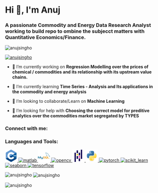 <h1 align="left">Hi 👋, I'm Anuj</h1>
<h3 align="left">A passionate Commodity and Energy Data Research Analyst working to build repo to ombine the subjecct matters with Quantitative Economics/Finance.</h3>

<p align="left"> <img src="https://komarev.com/ghpvc/?username=anujsingho&label=Profile%20views&color=0e75b6&style=flat" alt="anujsingho" /> </p>

<p align="left"> <a href="https://github.com/ryo-ma/github-profile-trophy"><img src="https://github-profile-trophy.vercel.app/?username=anujsingho" alt="anujsingho" /></a> </p>

- 🔭 I’m currently working on **Regression Modelling over the prices of chemical / commodities and its relationship with its upstream value chains.**

- 🌱 I’m currently learning **Time Series - Analysis and Its applications in the commodity and energy analysis**

- 👯 I’m looking to collaborate/Learn on **Machine Learning**

- 🤝 I’m looking for help with **Choosing the correct model for preditive analytics over the commodities market segregated by TYPES**

<h3 align="left">Connect with me:</h3>
<p align="left">
</p>

<h3 align="left">Languages and Tools:</h3>
<p align="left"> <a href="https://www.w3schools.com/cpp/" target="_blank" rel="noreferrer"> <img src="https://raw.githubusercontent.com/devicons/devicon/master/icons/cplusplus/cplusplus-original.svg" alt="cplusplus" width="40" height="40"/> </a> <a href="https://www.mathworks.com/" target="_blank" rel="noreferrer"> <img src="https://upload.wikimedia.org/wikipedia/commons/2/21/Matlab_Logo.png" alt="matlab" width="40" height="40"/> </a> <a href="https://www.mysql.com/" target="_blank" rel="noreferrer"> <img src="https://raw.githubusercontent.com/devicons/devicon/master/icons/mysql/mysql-original-wordmark.svg" alt="mysql" width="40" height="40"/> </a> <a href="https://opencv.org/" target="_blank" rel="noreferrer"> <img src="https://www.vectorlogo.zone/logos/opencv/opencv-icon.svg" alt="opencv" width="40" height="40"/> </a> <a href="https://pandas.pydata.org/" target="_blank" rel="noreferrer"> <img src="https://raw.githubusercontent.com/devicons/devicon/2ae2a900d2f041da66e950e4d48052658d850630/icons/pandas/pandas-original.svg" alt="pandas" width="40" height="40"/> </a> <a href="https://www.python.org" target="_blank" rel="noreferrer"> <img src="https://raw.githubusercontent.com/devicons/devicon/master/icons/python/python-original.svg" alt="python" width="40" height="40"/> </a> <a href="https://pytorch.org/" target="_blank" rel="noreferrer"> <img src="https://www.vectorlogo.zone/logos/pytorch/pytorch-icon.svg" alt="pytorch" width="40" height="40"/> </a> <a href="https://scikit-learn.org/" target="_blank" rel="noreferrer"> <img src="https://upload.wikimedia.org/wikipedia/commons/0/05/Scikit_learn_logo_small.svg" alt="scikit_learn" width="40" height="40"/> </a> <a href="https://seaborn.pydata.org/" target="_blank" rel="noreferrer"> <img src="https://seaborn.pydata.org/_images/logo-mark-lightbg.svg" alt="seaborn" width="40" height="40"/> </a> <a href="https://www.tensorflow.org" target="_blank" rel="noreferrer"> <img src="https://www.vectorlogo.zone/logos/tensorflow/tensorflow-icon.svg" alt="tensorflow" width="40" height="40"/> </a> </p>

<p><img align="left" src="https://github-readme-stats.vercel.app/api/top-langs?username=anujsingho&show_icons=true&locale=en&layout=compact" alt="anujsingho" /></p>

<p>&nbsp;<img align="center" src="https://github-readme-stats.vercel.app/api?username=anujsingho&show_icons=true&locale=en" alt="anujsingho" /></p>

<p><img align="center" src="https://github-readme-streak-stats.herokuapp.com/?user=anujsingho&" alt="anujsingho" /></p>
